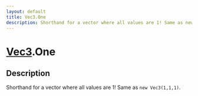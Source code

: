 ```yaml
---
layout: default
title: Vec3.One
description: Shorthand for a vector where all values are 1! Same as new Vec3(1,1,1).
---
```

# [Vec3]({{site.url}}/Pages/Reference/Vec3.html).One

## Description
Shorthand for a vector where all values are 1! Same as
`new Vec3(1,1,1)`.

